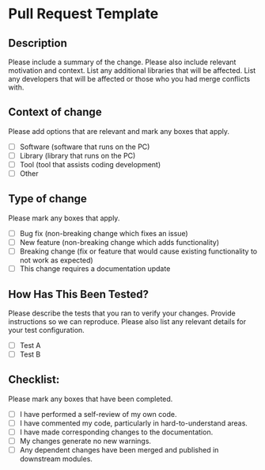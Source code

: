 # Pull Request Template

## Description

Please include a summary of the change.
Please also include relevant motivation and context.
List any additional libraries that will be affected.
List any developers that will be affected or those who you had merge conflicts with.

## Context of change

Please add options that are relevant and mark any boxes that apply.

- [ ] Software (software that runs on the PC)
- [ ] Library (library that runs on the PC)
- [ ] Tool (tool that assists coding development)
- [ ] Other

## Type of change

Please mark any boxes that apply.

- [ ] Bug fix (non-breaking change which fixes an issue)
- [ ] New feature (non-breaking change which adds functionality)
- [ ] Breaking change (fix or feature that would cause existing functionality to not work as expected)
- [ ] This change requires a documentation update

## How Has This Been Tested?

Please describe the tests that you ran to verify your changes.
Provide instructions so we can reproduce.
Please also list any relevant details for your test configuration.

- [ ] Test A
- [ ] Test B

## Checklist:

Please mark any boxes that have been completed.

- [ ] I have performed a self-review of my own code.
- [ ] I have commented my code, particularly in hard-to-understand areas.
- [ ] I have made corresponding changes to the documentation.
- [ ] My changes generate no new warnings.
- [ ] Any dependent changes have been merged and published in downstream modules.
